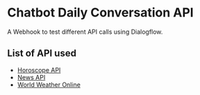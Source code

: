 # Chatbot Daily Conversation API

A Webhook to test different API calls using Dialogflow.

## List of API used

- [Horoscope API](https://github.com/tapasweni-pathak/Horoscope-API)
- [News API](https://newsapi.org/)
- [World Weather Online](https://developer.worldweatheronline.com/api/)